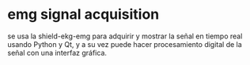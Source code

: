 # emg signal acquisition
se usa la shield-ekg-emg para adquirir y mostrar la señal en tiempo real usando Python y Qt, y a su vez puede hacer procesamiento digital de la señal con una interfaz gráfica.
